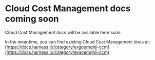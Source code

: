 # Cloud Cost Management docs coming soon

Cloud Cost Management docs will be available here soon.

In the meantime, you can find existing Cloud Cost Management docs at: [https://docs.harness.io/category/exgoemqhji-ccm](https://docs.harness.io/category/exgoemqhji-ccm).